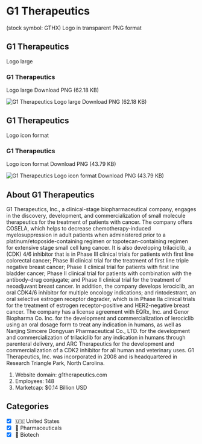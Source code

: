 # G1 Therapeutics
 (stock symbol: GTHX) Logo in transparent PNG format

## G1 Therapeutics
 Logo large

### G1 Therapeutics
 Logo large Download PNG (62.18 KB)

![G1 Therapeutics
 Logo large Download PNG (62.18 KB)](/img/orig/GTHX_BIG-f9f8ee9d.png)

## G1 Therapeutics
 Logo icon format

### G1 Therapeutics
 Logo icon format Download PNG (43.79 KB)

![G1 Therapeutics
 Logo icon format Download PNG (43.79 KB)](/img/orig/GTHX-db470d98.png)

## About G1 Therapeutics


G1 Therapeutics, Inc., a clinical-stage biopharmaceutical company, engages in the discovery, development, and commercialization of small molecule therapeutics for the treatment of patients with cancer. The company offers COSELA, which helps to decrease chemotherapy-induced myelosuppression in adult patients when administered prior to a platinum/etoposide-containing regimen or topotecan-containing regimen for extensive stage small cell lung cancer. It is also developing trilaciclib, a (CDK) 4/6 inhibitor that is in Phase III clinical trials for patients with first line colorectal cancer; Phase III clinical trial for the treatment of first line triple negative breast cancer; Phase II clinical trial for patients with first line bladder cancer; Phase II clinical trial for patients with combination with the antibody-drug conjugate; and Phase II clinical trial for the treatment of neoadjuvant breast cancer. In addition, the company develops lerociclib, an oral CDK4/6 inhibitor for multiple oncology indications; and rintodestrant, an oral selective estrogen receptor degrader, which is in Phase IIa clinical trials for the treatment of estrogen receptor-positive and HER2-negative breast cancer. The company has a license agreement with EQRx, Inc. and Genor Biopharma Co. Inc. for the development and commercialization of lerociclib using an oral dosage form to treat any indication in humans, as well as Nanjing Simcere Dongyuan Pharmaceutical Co., LTD. for the development and commercialization of trilaciclib for any indication in humans through parenteral delivery, and ARC Therapeutics for the development and commercialization of a CDK2 inhibitor for all human and veterinary uses. G1 Therapeutics, Inc. was incorporated in 2008 and is headquartered in Research Triangle Park, North Carolina.

1. Website domain: g1therapeutics.com
2. Employees: 148
3. Marketcap: $0.14 Billion USD


## Categories
- [x] 🇺🇸 United States
- [x] 💊 Pharmaceuticals
- [x] 🧬 Biotech
